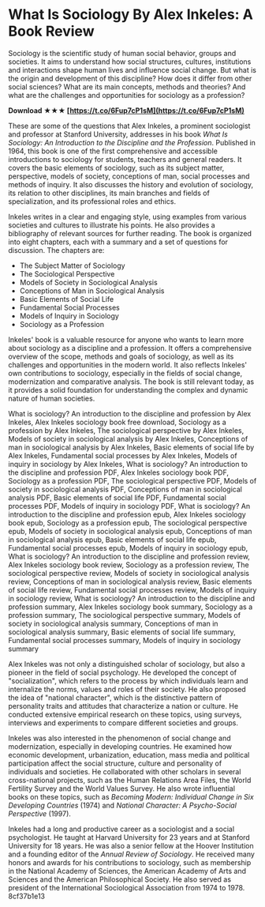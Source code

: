 # What Is Sociology By Alex Inkeles: A Book Review
 
Sociology is the scientific study of human social behavior, groups and societies. It aims to understand how social structures, cultures, institutions and interactions shape human lives and influence social change. But what is the origin and development of this discipline? How does it differ from other social sciences? What are its main concepts, methods and theories? And what are the challenges and opportunities for sociology as a profession?
 
**Download ★★★ [https://t.co/6Fup7cP1sM](https://t.co/6Fup7cP1sM)**


 
These are some of the questions that Alex Inkeles, a prominent sociologist and professor at Stanford University, addresses in his book *What Is Sociology: An Introduction to the Discipline and the Profession*. Published in 1964, this book is one of the first comprehensive and accessible introductions to sociology for students, teachers and general readers. It covers the basic elements of sociology, such as its subject matter, perspective, models of society, conceptions of man, social processes and methods of inquiry. It also discusses the history and evolution of sociology, its relation to other disciplines, its main branches and fields of specialization, and its professional roles and ethics.
 
Inkeles writes in a clear and engaging style, using examples from various societies and cultures to illustrate his points. He also provides a bibliography of relevant sources for further reading. The book is organized into eight chapters, each with a summary and a set of questions for discussion. The chapters are:
 
- The Subject Matter of Sociology
- The Sociological Perspective
- Models of Society in Sociological Analysis
- Conceptions of Man in Sociological Analysis
- Basic Elements of Social Life
- Fundamental Social Processes
- Models of Inquiry in Sociology
- Sociology as a Profession

Inkeles' book is a valuable resource for anyone who wants to learn more about sociology as a discipline and a profession. It offers a comprehensive overview of the scope, methods and goals of sociology, as well as its challenges and opportunities in the modern world. It also reflects Inkeles' own contributions to sociology, especially in the fields of social change, modernization and comparative analysis. The book is still relevant today, as it provides a solid foundation for understanding the complex and dynamic nature of human societies.
 
What is sociology? An introduction to the discipline and profession by Alex Inkeles,  Alex Inkeles sociology book free download,  Sociology as a profession by Alex Inkeles,  The sociological perspective by Alex Inkeles,  Models of society in sociological analysis by Alex Inkeles,  Conceptions of man in sociological analysis by Alex Inkeles,  Basic elements of social life by Alex Inkeles,  Fundamental social processes by Alex Inkeles,  Models of inquiry in sociology by Alex Inkeles,  What is sociology? An introduction to the discipline and profession PDF,  Alex Inkeles sociology book PDF,  Sociology as a profession PDF,  The sociological perspective PDF,  Models of society in sociological analysis PDF,  Conceptions of man in sociological analysis PDF,  Basic elements of social life PDF,  Fundamental social processes PDF,  Models of inquiry in sociology PDF,  What is sociology? An introduction to the discipline and profession epub,  Alex Inkeles sociology book epub,  Sociology as a profession epub,  The sociological perspective epub,  Models of society in sociological analysis epub,  Conceptions of man in sociological analysis epub,  Basic elements of social life epub,  Fundamental social processes epub,  Models of inquiry in sociology epub,  What is sociology? An introduction to the discipline and profession review,  Alex Inkeles sociology book review,  Sociology as a profession review,  The sociological perspective review,  Models of society in sociological analysis review,  Conceptions of man in sociological analysis review,  Basic elements of social life review,  Fundamental social processes review,  Models of inquiry in sociology review,  What is sociology? An introduction to the discipline and profession summary,  Alex Inkeles sociology book summary,  Sociology as a profession summary,  The sociological perspective summary,  Models of society in sociological analysis summary,  Conceptions of man in sociological analysis summary,  Basic elements of social life summary,  Fundamental social processes summary,  Models of inquiry in sociology summary
  
Alex Inkeles was not only a distinguished scholar of sociology, but also a pioneer in the field of social psychology. He developed the concept of "socialization", which refers to the process by which individuals learn and internalize the norms, values and roles of their society. He also proposed the idea of "national character", which is the distinctive pattern of personality traits and attitudes that characterize a nation or culture. He conducted extensive empirical research on these topics, using surveys, interviews and experiments to compare different societies and groups.
 
Inkeles was also interested in the phenomenon of social change and modernization, especially in developing countries. He examined how economic development, urbanization, education, mass media and political participation affect the social structure, culture and personality of individuals and societies. He collaborated with other scholars in several cross-national projects, such as the Human Relations Area Files, the World Fertility Survey and the World Values Survey. He also wrote influential books on these topics, such as *Becoming Modern: Individual Change in Six Developing Countries* (1974) and *National Character: A Psycho-Social Perspective* (1997).
 
Inkeles had a long and productive career as a sociologist and a social psychologist. He taught at Harvard University for 23 years and at Stanford University for 18 years. He was also a senior fellow at the Hoover Institution and a founding editor of the *Annual Review of Sociology*. He received many honors and awards for his contributions to sociology, such as membership in the National Academy of Sciences, the American Academy of Arts and Sciences and the American Philosophical Society. He also served as president of the International Sociological Association from 1974 to 1978.
 8cf37b1e13
 
